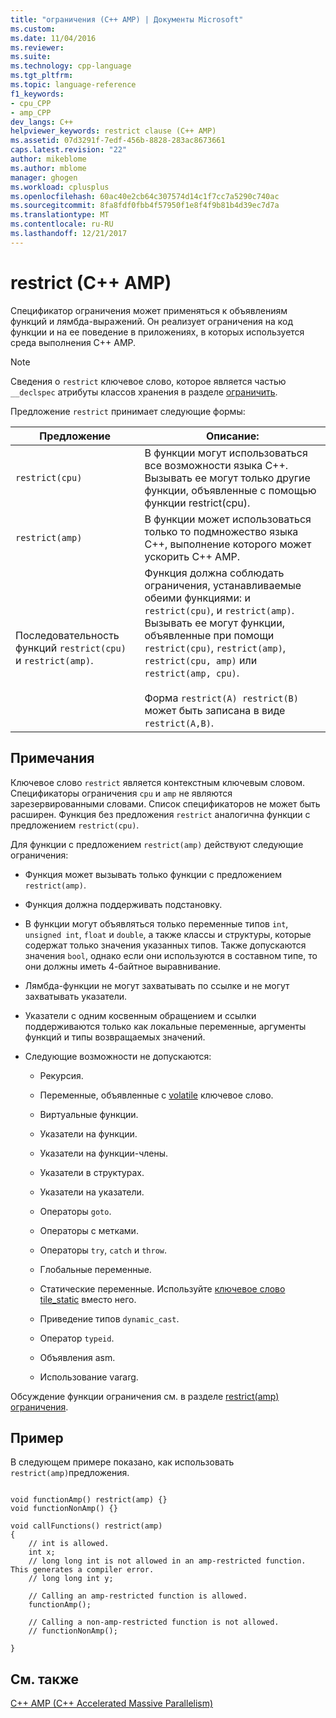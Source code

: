 ```yaml
---
title: "ограничения (C++ AMP) | Документы Microsoft"
ms.custom: 
ms.date: 11/04/2016
ms.reviewer: 
ms.suite: 
ms.technology: cpp-language
ms.tgt_pltfrm: 
ms.topic: language-reference
f1_keywords:
- cpu_CPP
- amp_CPP
dev_langs: C++
helpviewer_keywords: restrict clause (C++ AMP)
ms.assetid: 07d3291f-7edf-456b-8828-283ac8673661
caps.latest.revision: "22"
author: mikeblome
ms.author: mblome
manager: ghogen
ms.workload: cplusplus
ms.openlocfilehash: 60ac40e2cb64c307574d14c1f7cc7a5290c740ac
ms.sourcegitcommit: 8fa8fdf0fbb4f57950f1e8f4f9b81b4d39ec7d7a
ms.translationtype: MT
ms.contentlocale: ru-RU
ms.lasthandoff: 12/21/2017
---
```

# <a name="restrict-c-amp"></a>restrict (C++ AMP)
Спецификатор ограничения может применяться к объявлениям функций и лямбда-выражений. Он реализует ограничения на код функции и на ее поведение в приложениях, в которых используется среда выполнения C++ AMP.  
  
> [!NOTE]
>  Сведения о `restrict` ключевое слово, которое является частью `__declspec` атрибуты классов хранения в разделе [ограничить](../cpp/restrict.md).  
  
 Предложение `restrict` принимает следующие формы:  
  
|Предложение|Описание:|  
|------------|-----------------|  
|`restrict(cpu)`|В функции могут использоваться все возможности языка C++. Вызывать ее могут только другие функции, объявленные с помощью функции restrict(cpu).|  
|`restrict(amp)`|В функции может использоваться только то подмножество языка C++, выполнение которого может ускорить C++ AMP.|  
|Последовательность функций `restrict(cpu)` и `restrict(amp)`.|Функция должна соблюдать ограничения, устанавливаемые обеими функциями: и `restrict(cpu)`, и `restrict(amp)`. Вызывать ее могут функции, объявленные при помощи `restrict(cpu)`, `restrict(amp)`, `restrict(cpu, amp)` или `restrict(amp, cpu)`.<br /><br /> Форма `restrict(A) restrict(B)` может быть записана в виде `restrict(A,B)`.|  
  
## <a name="remarks"></a>Примечания  
 Ключевое слово `restrict` является контекстным ключевым словом. Спецификаторы ограничения `cpu` и `amp` не являются зарезервированными словами. Список спецификаторов не может быть расширен. Функция без предложения `restrict` аналогична функции с предложением `restrict(cpu)`.  
  
 Для функции с предложением `restrict(amp)` действуют следующие ограничения:  
  
-   Функция может вызывать только функции с предложением `restrict(amp)`.  
  
-   Функция должна поддерживать подстановку.  
  
-   В функции могут объявляться только переменные типов `int`, `unsigned int`, `float` и `double`, а также классы и структуры, которые содержат только значения указанных типов. Также допускаются значения `bool`, однако если они используются в составном типе, то они должны иметь 4-байтное выравнивание.  
  
-   Лямбда-функции не могут захватывать по ссылке и не могут захватывать указатели.  
  
-   Указатели с одним косвенным обращением и ссылки поддерживаются только как локальные переменные, аргументы функций и типы возвращаемых значений.  
  
-   Следующие возможности не допускаются:  
  
    -   Рекурсия.  
  
    -   Переменные, объявленные с [volatile](../cpp/volatile-cpp.md) ключевое слово.  
  
    -   Виртуальные функции.  
  
    -   Указатели на функции.  
  
    -   Указатели на функции-члены.  
  
    -   Указатели в структурах.  
  
    -   Указатели на указатели.  
  
    -   Операторы `goto`.  
  
    -   Операторы с метками.  
  
    -   Операторы `try`, `catch` и `throw`.  
  
    -   Глобальные переменные.  
  
    -   Статические переменные. Используйте [ключевое слово tile_static](../cpp/tile-static-keyword.md) вместо него.  
  
    -   Приведение типов `dynamic_cast`.  
  
    -   Оператор `typeid`.  
  
    -   Объявления asm.  
  
    -   Использование vararg.  
  
 Обсуждение функции ограничения см. в разделе [restrict(amp) ограничения](http://go.microsoft.com/fwlink/p/?LinkId=251089).  
  
## <a name="example"></a>Пример  
 В следующем примере показано, как использовать `restrict(amp)`предложения.  
  
```  
  
void functionAmp() restrict(amp) {}   
void functionNonAmp() {}   
  
void callFunctions() restrict(amp)   
{   
    // int is allowed.  
    int x;  
    // long long int is not allowed in an amp-restricted function. This generates a compiler error.  
    // long long int y;   
  
    // Calling an amp-restricted function is allowed.  
    functionAmp();   
  
    // Calling a non-amp-restricted function is not allowed.  
    // functionNonAmp();   
  
}  
```  
  
## <a name="see-also"></a>См. также  
 [C++ AMP (C++ Accelerated Massive Parallelism)](../parallel/amp/cpp-amp-cpp-accelerated-massive-parallelism.md)